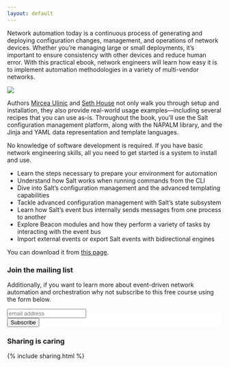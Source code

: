 ```yaml
---
layout: default
---
```


Network automation today is a continuous process of generating and deploying configuration changes, management, and operations of network devices. Whether you’re managing large or small deployments, it’s important to ensure consistency with other devices and reduce human error. With this practical ebook, network engineers will learn how easy it is to implement automation methodologies in a variety of multi-vendor networks.

<img src="../images/network-automation-at-scale-cover.jpg" />

Authors [Mircea Ulinic](https://mirceaulinic.net/) and [Seth House](http://eseth.org/) not only walk you through setup and installation, they also provide real-world usage examples—including several recipes that you can use as-is. Throughout the book, you’ll use the Salt configuration management platform, along with the NAPALM library, and the Jinja and YAML data representation and template languages.

No knowledge of software development is required. If you have basic network engineering skills, all you need to get started is a system to install and use.

- Learn the steps necessary to prepare your environment for automation
- Understand how Salt works when running commands from the CLI
- Dive into Salt’s configuration management and the advanced templating capabilities
- Tackle advanced configuration management with Salt’s state subsystem
- Learn how Salt’s event bus internally sends messages from one process to another
- Explore Beacon modules and how they perform a variety of tasks by interacting with the event bus
- Import external events or export Salt events with bidirectional engines

You can download it from [this page](https://www.cloudflare.com/network-automation-at-scale-ebook/).

### Join the mailing list

Additionally, if you want to learn more about event-driven network automation and orchestration why not subscribe to this free course using the form below.

<!-- Begin MailChimp Signup Form -->
<link href="//cdn-images.mailchimp.com/embedcode/horizontal-slim-10_7.css" rel="stylesheet" type="text/css">
<style type="text/css">
  #mc_embed_signup{background:#fff; clear:left; font:14px Helvetica,Arial,sans-serif; width:100%;}
  /* Add your own MailChimp form style overrides in your site stylesheet or in this style block.
     We recommend moving this block and the preceding CSS link to the HEAD of your HTML file. */
</style>
<div id="mc_embed_signup">
<form action="https://mirceaulinic.us14.list-manage.com/subscribe/post?u=4d3e65e9c470a62dc341ce797&amp;id=bd27d97b29" method="post" id="mc-embedded-subscribe-form" name="mc-embedded-subscribe-form" class="validate" target="_blank" novalidate>
    <div id="mc_embed_signup_scroll">
  
  <input type="email" value="" name="EMAIL" class="email" id="mce-EMAIL" placeholder="email address" required>
    <!-- real people should not fill this in and expect good things - do not remove this or risk form bot signups-->
    <div style="position: absolute; left: -5000px;" aria-hidden="true"><input type="text" name="b_4d3e65e9c470a62dc341ce797_bd27d97b29" tabindex="-1" value=""></div>
    <div class="clear"><input type="submit" value="Subscribe" name="subscribe" id="mc-embedded-subscribe" class="button"></div>
    </div>
</form>
</div>

<!--End mc_embed_signup-->

### Sharing is caring

{% include sharing.html %}
